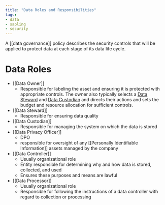 ```yaml
---
title: "Data Roles and Responsibilities"
tags:
- data
- sapling
- security
---
```


A [[data governance]] policy describes the security controls that will be applied to protect data at each stage of its data life cycle.

# Data Roles

- [[Data Owner]]
	- Responsible for labeling the asset and ensuring it is protected with appropriate controls. The owner also typically selects a [Data Steward](Data%20Steward) and [Data Custodian](Data%20Custodian) and directs their actions and sets the budget and resource allocation for sufficient controls.
- [[Data Steward]]
	- Responsible for ensuring data quality
- [[Data Custodian]]
	- Responsible for managing the system on which the data is stored
- [[Data Privacy Officer]]
	- DPO
	- responsible for oversight of any [[Personally Identifiable Information]] assets managed by the company
- [[Data Controller]]
	- Usually organizational role
	- Entity responsible for determining why and how data is stored, collected, and used
	- Ensures these purposes and means are lawful
- [[Data Processor]]
	- Usually organizational role
	- Responsible for following the instructions of a data controller with regard to collection or processing

